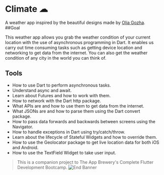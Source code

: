 
# Climate ☁


A weather app inspired by the beautiful designs made by [Olia Gozha](https://dribbble.com/shots/4663154-).
##Goal

This weather app allows you grab the weather condition of your current location with the use of asynchronous programming in Dart.
It enables us carry out time consuming tasks such as getting device location and networking to get data from the internet.
You can also get the weather condition of any city in the world you can think of.


## Tools

- How to use Dart to perform asynchronous tasks.
- Understand async and await.
- Learn about Futures and how to work with them.
- How to network with the Dart http package.
- What APIs are and how to use them to get data from the internet.
- What JSONs are and how to parse them using the Dart convert package.
- How to pass data forwards and backwards between screens using the Navigator.
- How to handle exceptions in Dart using try/catch/throw.
- Learn about the lifecycle of Stateful Widgets and how to override them.
- How to use the Geolocator package to get live location data for both iOS and Android.
- How to use the TextField Widget to take user input.


>This is a companion project to The App Brewery's Complete Flutter Development Bootcamp.
![End Banner](https://github.com/londonappbrewery/Images/blob/master/readme-end-banner.png)
